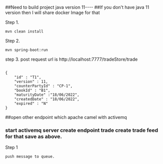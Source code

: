 ##Need to build project java version 11----
##If you don't have java 11 version then I will share docker Image for that

Step 1.
```
mvn clean install
```

Step 2.
```
mvn spring-boot:run
```
step 3.  post request
url is
http://localhost:7777/tradeStore/trade
```

{
	"id" : "T1",
	"version" : 11,
	"counterPartyId" : "CP-1",
	"bookId" : "B1",
	"maturityDate" :"18/06/2022",
	"createdDate" : "18/06/2022",
	"expired" : "N"
}
```
##open other endpoint which apache camel with activemq 
### start activemq server create endpoint trade create trade feed for that save as above.
Step 1
```
push message to queue.
```
